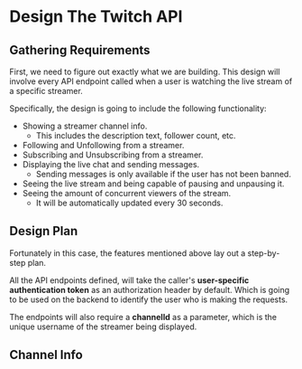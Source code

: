 # Design The Twitch API
## Gathering Requirements
First, we need to figure out exactly what we are building. This design will involve every API endpoint called when a user is watching the live stream of a specific streamer.

Specifically, the design is going to include the following functionality:

- Showing a streamer channel info.
  - This includes the description text, follower count, etc.
- Following and Unfollowing from a streamer.
- Subscribing and Unsubscribing from a streamer.
- Displaying the live chat and sending messages.
  - Sending messages is only available if the user has not been banned.
- Seeing the live stream and being capable of pausing and unpausing it.
- Seeing the amount of concurrent viewers of the stream.
  - It will be automatically updated every 30 seconds.

## Design Plan
Fortunately in this case, the features mentioned above lay out a step-by-step plan.

All the API endpoints defined, will take the caller's **user-specific authentication token** as an authorization header by default. Which is going to be used on the backend to identify the user who is making the requests.

The endpoints will also require a **channelId** as a parameter, which is the unique username of the streamer being displayed.


## Channel Info
